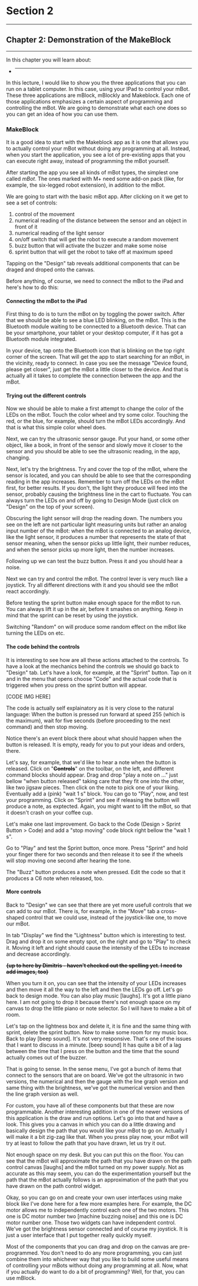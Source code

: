 # Section 2

---

## Chapter 2: Demonstration of the MakeBlock

---

In this chapter you will learn about:

* ---

In this lecture, I would like to show you the three applications that you can run on a tablet computer. In this case, using your IPad to control your mBot. These three applications are mBlock, mBlockly and Makeblock. Each one of those applications emphasizes a certain aspect of programming and controlling the mBot. We are going to demonstrate what each one does so you can get an idea of how you can use them.

### MakeBlock

It is a good idea to start with the Makeblock app as it is one that allows you to actually control your mBot without doing any programming at all. Instead, when you start the application, you see a lot of pre-existing apps that you can execute right away, instead of programming the mBot yourself.

After starting the app you see all kinds of mBot types, the simplest one called _mBot_. The ones marked with M+ need some add-on pack \(like, for example, the six-legged robot extension\), in addition to the mBot.

We are going to start with the basic mBot app. After clicking on it we get to see a set of controls:

1. control of the movement
2. numerical reading of the distance between the sensor and an object in front of it
3. numerical reading of the light sensor
4. on/off switch that will get the robot to execute a random movement
5. buzz button that will activate the buzzer and make some noise
6. sprint button that will get the robot to take off at maximum speed

Tapping on the "Design" tab reveals additional components that can be draged and droped onto the canvas.

Before anything, of course, we need to connect the mBot to the iPad and here's how to do this:

#### Connecting the mBot to the iPad

First thing to do is to turn the mBot on by toggling the power switch. After that we should be able to see a blue LED blinking, on the mBot. This is the Bluetooth module waiting to be connected to a Bluetooth device. That can be your smartphone, your tablet or your desktop computer, if it has got a Bluetooth module integrated.

In your device, tap onto the Bluetooth icon that is blinking on the top right corner of the screen. That will get the app to start searching for an mBot, in the vicinity, ready to connect. In case you see the message "Device found, please get closer", just get the mBot a little closer to the device. And that is actually all it takes to complete the connection between the app and the mBot.

#### Trying out the different controls

Now we should be able to make a first attempt to change the color of the LEDs on the mBot. Touch the color wheel and try some color. Touching the red, or the blue, for example, should turn the mBot LEDs accordingly. And that is what this simple color wheel does.

Next, we can try the ultrasonic sensor gauge. Put your hand, or some other object, like a book, in front of the sensor and slowly move it closer to the sensor and you should be able to see the ultrasonic reading, in the app, changing.

Next, let's try the brightness. Try and cover the top of the mBot, where the sensor is located, and you can should be able to see that the corresponding reading in the app increases. Remember to turn off the LEDs on the mBot first, for better results. If you don't, the light they produce will feed into the sensor, probably causing the brightness line in the cart to fluctuate. You can always turn the LEDs on and off by going to Design Mode \(just click on "Design" on the top of your screen\).

Obscuring the light sensor will drop the reading down. The numbers you see on the left are not particular light measuring units but rather an analog input number of the mBot: when the mBot is connected to an analog device, like the light sensor, it produces a number that represents the state of that sensor meaning, when the sensor picks up little light, their number reduces, and when the sensor picks up more light, then the number increases.

Following up we can test the buzz button. Press it and you should hear a noise.

Next we can try and control the mBot. The control lever is very much like a joystick. Try all different directions with it and you should see the mBot react accordingly.

Before testing the sprint button make enough space for the mBot to run. You can always lift it up in the air, before it smashes on anything. Keep in mind that the sprint can be reset by using the joystick.

Switching "Random" on will produce some random effect on the mBot like turning the LEDs on etc.

#### The code behind the controls

It is interesting to see how are all these actions attached to the controls. To have a look at the mechanics behind the controls we should go back to "Design" tab. Let's have a look, for example, at the "Sprint" button. Tap on it and in the menu that opens choose "Code" and the actual code that is triggered when you press on the sprint button will appear.

\[CODE IMG HERE\]

The code is actually self explainatory as it is very close to the natural language: When the button is pressed run forward at speed 255 \(which is the maximum\), wait for five seconds \(before proceeding to the next command\) and then stop moving.

Notice there's an event block there about what should happen when the button is released. It is empty, ready for you to put your ideas and orders, there.

Let's say, for example, that we'd like to hear a note when the button is released. Click on "~~**Controls**~~" on the toolbar, on the left, and different command blocks should appear. Drag and drop "play a note on ..." just bellow "when button released" taking care that they fit one into the other, like two jigsaw pieces. Then click on the note to pick one of your liking. Eventually add a \(pink\) "wait 1 s" block. You can go to "Play", now, and test your programming. Click on "Sprint" and see if releasing the button will produce a note, as exptected. Again, you might want to lift the mBot, so that it doesn't crash on your coffee cup.

Let's make one last improvement. Go back to the Code \(Design &gt; Sprint Button &gt; Code\) and add a "stop moving" code block right bellow the "wait 1 s".

Go to "Play" and test the Sprint button, once more. Press "Sprint" and hold your finger there for two seconds and then release it to see if the wheels will stop moving one second after hearing the tone.

The "Buzz" button produces a note when pressed. Edit the code so that it produces a C6 note when released, too.

#### More controls

Back to "Design" we can see that there are yet more usefull controls that we can add to our mBot. There is, for example, in the "Move" tab a cross-shaped control that we could use, instead of the joystick-like one, to move our mBot.

In tab "Display" we find the "Lightness" button which is interesting to test. Drag and drop it on some empty spot, on the right and go to "Play" to check it. Moving it left and right should cause the intensity of the LEDs to increase and decrease accordingly.

~~**{up to here by Dimitris - haven't checked out the spelling yet. I need to add images, too}**~~

When you turn it on, you can see that the intensity of your LEDs increases and then move it all the way to the left and then the LEDs go off. Let's go back to design mode. You can also play music \[laughs\]. It's got a little piano here. I am not going to drop it because there's not enough space on my canvas to drop the little piano or note selector. So I will have to make a bit of room.

Let's tap on the lightness box and delete it, it is fine and the same thing with sprint, delete the sprint button. Now to make some room for my music box. Back to play \[beep sound\]. It's not very responsive. That's one of the issues that I want to discuss in a minute. \[beep sound\] It has quite a bit of a lag between the time that I press on the button and the time that the sound actually comes out of the buzzer.

That is going to sense. In the sense menu, I've got a bunch of items that connect to the sensors that are on board. We've got the ultrasonic in two versions, the numerical and then the gauge with the line graph version and same thing with the brightness, we've got the numerical version and then the line graph version as well.

For custom, you have all of these components but that these are now programmable. Another interesting addition in one of the newer versions of this application is the draw and run options. Let's go into that and have a look. This gives you a canvas in which you can do a little drawing and basically design the path that you would like your mBot to go on. Actually I will make it a bit zig-zag like that. When you press play now, your mBot will try at least to follow the path that you have drawn, let us try it out.

Not enough space on my desk. But you can put this on the floor. You can see that the mBot will approximate the path that you have drawn on the path control canvas \[laughs\] and the mBot turned on my power supply. Not as accurate as this may seem, you can do the experimentation yourself but the path that the mBot actually follows is an approximation of the path that you have drawn on the path control widget.

Okay, so you can go on and create your own user interfaces using make block like I've done here for a few more examples here. For example, the DC motor allows me to independently control each one of the two motors. This one is DC motor number two \[machine buzzing noise\] and this one is DC motor number one. Those two widgets can have independent control. We've got the brightness sensor connected and of course my joystick. It is just a user interface that I put together really quickly myself.

Most of the components that you can drag and drop on the canvas are pre-programmed. You don't need to do any more programming, you can just combine them into whichever way that you like to build some useful means of controlling your mBots without doing any programming at all. Now, what if you actually do want to do a bit of programming? Well, for that, you can use mBlock.

